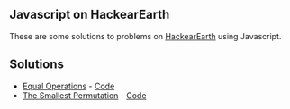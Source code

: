 ## Javascript on HackearEarth

These are some solutions to problems on [HackearEarth](https://hackerearth.com)
using Javascript.

## Solutions

- [Equal Operations](https://www.hackerearth.com/problem/algorithm/equal-operation-2-95be3ed1/) - [Code](solutions/equal-operation.js)
- [The Smallest Permutation](https://www.hackerearth.com/problem/algorithm/equal-operation-2-95be3ed1/) - [Code](solutions/the-smallest-permutation.js)
